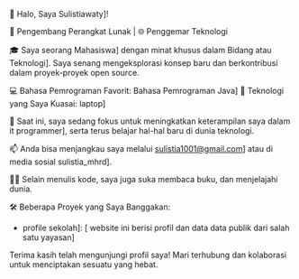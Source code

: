 👋 Halo, Saya Sulistiawaty]!

🚀 Pengembang Perangkat Lunak | 🌐 Penggemar Teknologi

🎓 Saya seorang Mahasiswa] dengan minat khusus dalam Bidang atau Teknologi]. Saya senang mengeksplorasi konsep baru dan berkontribusi dalam proyek-proyek open source.

💻 Bahasa Pemrograman Favorit: Bahasa Pemrograman Java]
🔧 Teknologi yang Saya Kuasai: laptop]

🌱 Saat ini, saya sedang fokus untuk meningkatkan keterampilan saya dalam it programmer], serta terus belajar hal-hal baru di dunia teknologi.

📫 Anda bisa menjangkau saya melalui sulistia1001@gmail.com] atau di media sosial sulistia_mhrd].

👨‍💻 Selain menulis kode, saya juga suka membaca buku, dan menjelajahi dunia.

🛠️ Beberapa Proyek yang Saya Banggakan:
- profile sekolah]: [ website ini berisi profil dan data data publik dari salah satu yayasan]

Terima kasih telah mengunjungi profil saya! Mari terhubung dan kolaborasi untuk menciptakan sesuatu yang hebat.
